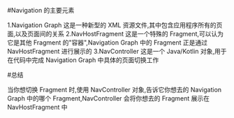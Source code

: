 #Navigation 的主要元素

1.Navigation Graph
    这是一种新型的 XML 资源文件,其中包含应用程序所有的页面,以及页面间的关系
2.NavHostFragment
    这是一个特殊的 Fragment,可以认为它是其他 Fragment 的"容器",Navigation Graph 中的 Fragment 正是通过 NavHostFragment 进行展示的
3.NavController
    这是一个 Java/Kotlin 对象,用于在代码中完成 Navigation Graph 中具体的页面切换工作
    
#总结

当你想切换 Fragment 时,使用 NavController 对象,告诉它你想去的 Navigation Graph 中的哪个 Fragment,NavController 会将你想去的 Fragment 展示在 NavHostFragment 中